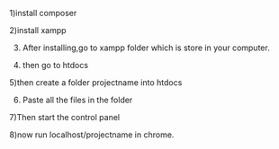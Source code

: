 1)install composer

2)install xampp

3) After installing,go to xampp folder which is store in your computer.
 
4) then go to htdocs

5)then create a folder projectname into htdocs

6) Paste all the files in the folder

7)Then start the control panel

8)now run localhost/projectname in chrome.
